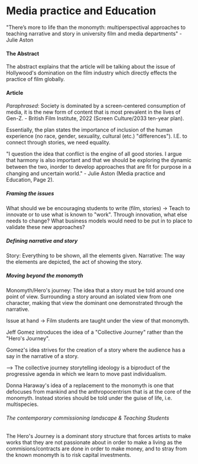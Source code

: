# Media practice and Education

"There’s more to life than the monomyth: multiperspectival approaches to teaching narrative and story in university film and media departments" - Julie Aston

#### The Abstract

The abstract explains that the article will be talking about the issue of Hollywood's domination on the film industry which directly effects the practice of film globally.

#### Article

*Paraphrased*: Society is dominated by a screen-centered consumption of media, it is the new form of content that is most prevalent in the lives of Gen-Z. - British Film Institute, 2022 (Screen Culture/2033 ten-year plan).

Essentially, the plan states the importance of inclusion of the human experience (no race, gender, sexuality, cultural (etc.) "differences"). I.E. to connect through stories, we need equality.

"I question the idea that conflict is the engine of all good stories. I argue that harmony is also important and that we should be exploring the dynamic between the two, inorder to develop approaches that are ﬁt for purpose in a changing and uncertain world." - Julie Aston (Media practice and Education, Page 2).

##### Framing the issues

What should we be encouraging students to write (film, stories) -> Teach to innovate or to use what is known to "work". Through innovation, what else needs to change? What business models would need to be put in to place to validate these new approaches?

##### Defining narrative and story

Story: Everything to be shown, all the elements given.
Narrative: The way the elements are depicted, the act of showing the story.

##### Moving beyond the monomyth

Monomyth/Hero's journey: The idea that a story must be told around one point of view. Surrounding a story around an isolated view from one character, making that view the dominant one demonstrated through the narrative.

Issue at hand -> Film students are taught under the view of that monomyth.

Jeff Gomez introduces the idea of a "Collective Journey" rather than the "Hero's Journey".

Gomez's idea strives for the creation of a story where the audience has a say in the narrative of a story.

--> The collective journey storytelling ideology is a biproduct of the progressive agenda in which we learn to move past individualism.

Donna Haraway's idea of a replacement to the monomyth is one that defocuses from mankind and the anthropocentrism that is at the core of the monomyth. Instead stories should be told under the guise of life, i.e. multispecies.

###### The contemporary commissioning landscape & Teaching Students

The Hero's Journey is a dominant story structure that forces artists to make works that they are not passionate about in order to make a living as the commisions/contracts are done in order to make money, and to stray from the known monomyth is to risk capital investments.


